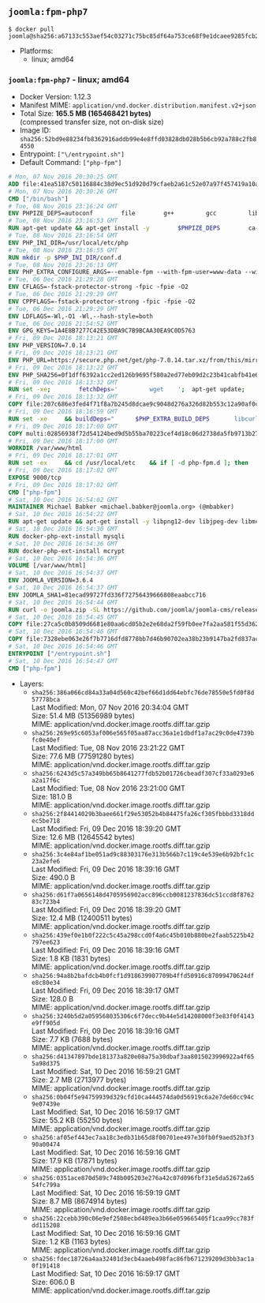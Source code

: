 ## `joomla:fpm-php7`

```console
$ docker pull joomla@sha256:a67133c553aef54c03271c75bc85df64a753ce68f9e1dcaee9285fcb232588d9
```

-	Platforms:
	-	linux; amd64

### `joomla:fpm-php7` - linux; amd64

-	Docker Version: 1.12.3
-	Manifest MIME: `application/vnd.docker.distribution.manifest.v2+json`
-	Total Size: **165.5 MB (165468421 bytes)**  
	(compressed transfer size, not on-disk size)
-	Image ID: `sha256:52bd9e88234fb8362916addb99e4e8ffd03828db028b5b6cb92a788c2fb84550`
-	Entrypoint: `["\/entrypoint.sh"]`
-	Default Command: `["php-fpm"]`

```dockerfile
# Mon, 07 Nov 2016 20:30:25 GMT
ADD file:41ea5187c50116884c38d9ec51d920d79cfaeb2a61c52e07a97f457419a10a4f in / 
# Mon, 07 Nov 2016 20:30:26 GMT
CMD ["/bin/bash"]
# Tue, 08 Nov 2016 23:16:24 GMT
ENV PHPIZE_DEPS=autoconf 		file 		g++ 		gcc 		libc-dev 		make 		pkg-config 		re2c
# Tue, 08 Nov 2016 23:16:53 GMT
RUN apt-get update && apt-get install -y 		$PHPIZE_DEPS 		ca-certificates 		curl 		libedit2 		libsqlite3-0 		libxml2 		xz-utils 	--no-install-recommends && rm -r /var/lib/apt/lists/*
# Tue, 08 Nov 2016 23:16:54 GMT
ENV PHP_INI_DIR=/usr/local/etc/php
# Tue, 08 Nov 2016 23:16:55 GMT
RUN mkdir -p $PHP_INI_DIR/conf.d
# Tue, 08 Nov 2016 23:26:13 GMT
ENV PHP_EXTRA_CONFIGURE_ARGS=--enable-fpm --with-fpm-user=www-data --with-fpm-group=www-data
# Tue, 06 Dec 2016 21:29:28 GMT
ENV CFLAGS=-fstack-protector-strong -fpic -fpie -O2
# Tue, 06 Dec 2016 21:29:29 GMT
ENV CPPFLAGS=-fstack-protector-strong -fpic -fpie -O2
# Tue, 06 Dec 2016 21:29:29 GMT
ENV LDFLAGS=-Wl,-O1 -Wl,--hash-style=both
# Tue, 06 Dec 2016 21:54:52 GMT
ENV GPG_KEYS=1A4E8B7277C42E53DBA9C7B9BCAA30EA9C0D5763
# Fri, 09 Dec 2016 18:13:21 GMT
ENV PHP_VERSION=7.0.14
# Fri, 09 Dec 2016 18:13:21 GMT
ENV PHP_URL=https://secure.php.net/get/php-7.0.14.tar.xz/from/this/mirror PHP_ASC_URL=https://secure.php.net/get/php-7.0.14.tar.xz.asc/from/this/mirror
# Fri, 09 Dec 2016 18:13:22 GMT
ENV PHP_SHA256=0f1dff6392a1cc2ed126b9695f580a2ed77eb09d2c23b41cabfb41e6f27a8c89 PHP_MD5=a51f1d4f03f4e4c745856e9f76fca476
# Fri, 09 Dec 2016 18:13:32 GMT
RUN set -xe; 		fetchDeps=' 		wget 	'; 	apt-get update; 	apt-get install -y --no-install-recommends $fetchDeps; 	rm -rf /var/lib/apt/lists/*; 		mkdir -p /usr/src; 	cd /usr/src; 		wget -O php.tar.xz "$PHP_URL"; 		if [ -n "$PHP_SHA256" ]; then 		echo "$PHP_SHA256 *php.tar.xz" | sha256sum -c -; 	fi; 	if [ -n "$PHP_MD5" ]; then 		echo "$PHP_MD5 *php.tar.xz" | md5sum -c -; 	fi; 		if [ -n "$PHP_ASC_URL" ]; then 		wget -O php.tar.xz.asc "$PHP_ASC_URL"; 		export GNUPGHOME="$(mktemp -d)"; 		for key in $GPG_KEYS; do 			gpg --keyserver ha.pool.sks-keyservers.net --recv-keys "$key"; 		done; 		gpg --batch --verify php.tar.xz.asc php.tar.xz; 		rm -r "$GNUPGHOME"; 	fi; 		apt-get purge -y --auto-remove $fetchDeps
# Fri, 09 Dec 2016 18:13:32 GMT
COPY file:207c686e3fed4f71f8a7b245d8dcae9c9048d276a326d82b553c12a90af0c0ca in /usr/local/bin/ 
# Fri, 09 Dec 2016 18:16:59 GMT
RUN set -xe 	&& buildDeps=" 		$PHP_EXTRA_BUILD_DEPS 		libcurl4-openssl-dev 		libedit-dev 		libsqlite3-dev 		libssl-dev 		libxml2-dev 	" 	&& apt-get update && apt-get install -y $buildDeps --no-install-recommends && rm -rf /var/lib/apt/lists/* 		&& docker-php-source extract 	&& cd /usr/src/php 	&& ./configure 		--with-config-file-path="$PHP_INI_DIR" 		--with-config-file-scan-dir="$PHP_INI_DIR/conf.d" 				--disable-cgi 				--enable-ftp 		--enable-mbstring 		--enable-mysqlnd 				--with-curl 		--with-libedit 		--with-openssl 		--with-zlib 				$PHP_EXTRA_CONFIGURE_ARGS 	&& make -j "$(nproc)" 	&& make install 	&& { find /usr/local/bin /usr/local/sbin -type f -executable -exec strip --strip-all '{}' + || true; } 	&& make clean 	&& docker-php-source delete 		&& apt-get purge -y --auto-remove -o APT::AutoRemove::RecommendsImportant=false $buildDeps
# Fri, 09 Dec 2016 18:17:00 GMT
COPY multi:02856938f72d54124bed9d5b55ba70223cef4d18c06d2738da5fb9713b27e77b in /usr/local/bin/ 
# Fri, 09 Dec 2016 18:17:00 GMT
WORKDIR /var/www/html
# Fri, 09 Dec 2016 18:17:01 GMT
RUN set -ex 	&& cd /usr/local/etc 	&& if [ -d php-fpm.d ]; then 		sed 's!=NONE/!=!g' php-fpm.conf.default | tee php-fpm.conf > /dev/null; 		cp php-fpm.d/www.conf.default php-fpm.d/www.conf; 	else 		mkdir php-fpm.d; 		cp php-fpm.conf.default php-fpm.d/www.conf; 		{ 			echo '[global]'; 			echo 'include=etc/php-fpm.d/*.conf'; 		} | tee php-fpm.conf; 	fi 	&& { 		echo '[global]'; 		echo 'error_log = /proc/self/fd/2'; 		echo; 		echo '[www]'; 		echo '; if we send this to /proc/self/fd/1, it never appears'; 		echo 'access.log = /proc/self/fd/2'; 		echo; 		echo 'clear_env = no'; 		echo; 		echo '; Ensure worker stdout and stderr are sent to the main error log.'; 		echo 'catch_workers_output = yes'; 	} | tee php-fpm.d/docker.conf 	&& { 		echo '[global]'; 		echo 'daemonize = no'; 		echo; 		echo '[www]'; 		echo 'listen = [::]:9000'; 	} | tee php-fpm.d/zz-docker.conf
# Fri, 09 Dec 2016 18:17:02 GMT
EXPOSE 9000/tcp
# Fri, 09 Dec 2016 18:17:02 GMT
CMD ["php-fpm"]
# Sat, 10 Dec 2016 16:54:02 GMT
MAINTAINER Michael Babker <michael.babker@joomla.org> (@mbabker)
# Sat, 10 Dec 2016 16:54:22 GMT
RUN apt-get update && apt-get install -y libpng12-dev libjpeg-dev libmcrypt-dev zip unzip && rm -rf /var/lib/apt/lists/* 	&& docker-php-ext-configure gd --with-png-dir=/usr --with-jpeg-dir=/usr 	&& docker-php-ext-install gd
# Sat, 10 Dec 2016 16:54:30 GMT
RUN docker-php-ext-install mysqli
# Sat, 10 Dec 2016 16:54:36 GMT
RUN docker-php-ext-install mcrypt
# Sat, 10 Dec 2016 16:54:36 GMT
VOLUME [/var/www/html]
# Sat, 10 Dec 2016 16:54:37 GMT
ENV JOOMLA_VERSION=3.6.4
# Sat, 10 Dec 2016 16:54:37 GMT
ENV JOOMLA_SHA1=81ecad99727fd336f72756439666808eaabcc716
# Sat, 10 Dec 2016 16:54:44 GMT
RUN curl -o joomla.zip -SL https://github.com/joomla/joomla-cms/releases/download/${JOOMLA_VERSION}/Joomla_${JOOMLA_VERSION}-Stable-Full_Package.zip 	&& echo "$JOOMLA_SHA1 *joomla.zip" | sha1sum -c - 	&& mkdir /usr/src/joomla 	&& unzip joomla.zip -d /usr/src/joomla 	&& rm joomla.zip 	&& chown -R www-data:www-data /usr/src/joomla
# Sat, 10 Dec 2016 16:54:45 GMT
COPY file:27ca5c0b8509d6681e80aa6cd05b2e2e68da2f59fb0ee7fa2aa581f55d362b6d in /entrypoint.sh 
# Sat, 10 Dec 2016 16:54:46 GMT
COPY file:7328ebe063e26f7b7716dfd8778bb7d46b90702ea38b23b9147ba2fd837ac2c1 in /makedb.php 
# Sat, 10 Dec 2016 16:54:46 GMT
ENTRYPOINT ["/entrypoint.sh"]
# Sat, 10 Dec 2016 16:54:47 GMT
CMD ["php-fpm"]
```

-	Layers:
	-	`sha256:386a066cd84a33a04d560c42bef66d1dd64ebfc76de78550e5fd0f8d57778bca`  
		Last Modified: Mon, 07 Nov 2016 20:34:04 GMT  
		Size: 51.4 MB (51356989 bytes)  
		MIME: application/vnd.docker.image.rootfs.diff.tar.gzip
	-	`sha256:269e95c6053af006e565f05aa87acc36a1e1dbdf1a7ac29c0de4739bfc0e40ef`  
		Last Modified: Tue, 08 Nov 2016 23:21:22 GMT  
		Size: 77.6 MB (77591280 bytes)  
		MIME: application/vnd.docker.image.rootfs.diff.tar.gzip
	-	`sha256:6243d5c57a349bb65b8641277fdb52b01726cbeadf307cf33a0293e6a2a17f6c`  
		Last Modified: Tue, 08 Nov 2016 23:21:00 GMT  
		Size: 181.0 B  
		MIME: application/vnd.docker.image.rootfs.diff.tar.gzip
	-	`sha256:2f84414029b3baee661f29e53052b4b84475fa26cf305fbbbd3318ddec5be718`  
		Last Modified: Fri, 09 Dec 2016 18:39:20 GMT  
		Size: 12.6 MB (12645542 bytes)  
		MIME: application/vnd.docker.image.rootfs.diff.tar.gzip
	-	`sha256:3c4e84af1be051ad9c88303176e313b566b7c119c4e539e6b92bfc1c23a2efe6`  
		Last Modified: Fri, 09 Dec 2016 18:39:16 GMT  
		Size: 490.0 B  
		MIME: application/vnd.docker.image.rootfs.diff.tar.gzip
	-	`sha256:d61f7a0656148d4705956902acc896ccb0081237836dc51ccd8f876283c723b4`  
		Last Modified: Fri, 09 Dec 2016 18:39:20 GMT  
		Size: 12.4 MB (12400511 bytes)  
		MIME: application/vnd.docker.image.rootfs.diff.tar.gzip
	-	`sha256:439ef0e1b0f222c5c45a298ccd0f4a6c45b010b880be2faab5225b42797ee623`  
		Last Modified: Fri, 09 Dec 2016 18:39:16 GMT  
		Size: 1.8 KB (1831 bytes)  
		MIME: application/vnd.docker.image.rootfs.diff.tar.gzip
	-	`sha256:94a8b2bafdcb4b0fcf1d918639907709b4ffd50916c87099470624dfe8c80e34`  
		Last Modified: Fri, 09 Dec 2016 18:39:17 GMT  
		Size: 128.0 B  
		MIME: application/vnd.docker.image.rootfs.diff.tar.gzip
	-	`sha256:3240b5d2a059568035306c6f7decc9b44e5d14208000f3e83f0f4143e9ff905d`  
		Last Modified: Fri, 09 Dec 2016 18:39:16 GMT  
		Size: 7.7 KB (7688 bytes)  
		MIME: application/vnd.docker.image.rootfs.diff.tar.gzip
	-	`sha256:d41347897bde181373a820e08a75a30dbaf3aa8015023996922a4f655a98d375`  
		Last Modified: Sat, 10 Dec 2016 16:59:21 GMT  
		Size: 2.7 MB (2713977 bytes)  
		MIME: application/vnd.docker.image.rootfs.diff.tar.gzip
	-	`sha256:0b04f5e94759939d329cfd10ca444574da0d56919c6a2e7de60cc94c9e07439e`  
		Last Modified: Sat, 10 Dec 2016 16:59:17 GMT  
		Size: 55.2 KB (55250 bytes)  
		MIME: application/vnd.docker.image.rootfs.diff.tar.gzip
	-	`sha256:af05ef443ec7aa18c3edb31b65d8f00701ee497e30fb0f9aed52b3f390a00474`  
		Last Modified: Sat, 10 Dec 2016 16:59:16 GMT  
		Size: 17.9 KB (17871 bytes)  
		MIME: application/vnd.docker.image.rootfs.diff.tar.gzip
	-	`sha256:0351ace870d589c748b005203e276a42c07d096fbf31e5da52672a6554fc799a`  
		Last Modified: Sat, 10 Dec 2016 16:59:19 GMT  
		Size: 8.7 MB (8674914 bytes)  
		MIME: application/vnd.docker.image.rootfs.diff.tar.gzip
	-	`sha256:22cebb390c06e9ef2508ecbd489ea3b66e059665405f1caa99cc783fdd115208`  
		Last Modified: Sat, 10 Dec 2016 16:59:16 GMT  
		Size: 1.2 KB (1163 bytes)  
		MIME: application/vnd.docker.image.rootfs.diff.tar.gzip
	-	`sha256:fdec18726a4aa32401d3ecb4aaeb498fac86fb671239209d3bb3ac1a0f191418`  
		Last Modified: Sat, 10 Dec 2016 16:59:17 GMT  
		Size: 606.0 B  
		MIME: application/vnd.docker.image.rootfs.diff.tar.gzip
